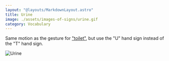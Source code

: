 ```yaml
---
layout: "@layouts/MarkdownLayout.astro"
title: Urine
image: ./assets/images-of-signs/urine.gif
category: Vocabulary
---
```


Same motion as the gesture for ["toilet"](./toilet),
but use the "U" hand sign instead of the "T" hand sign.

![Urine](@signs/urine.gif)
